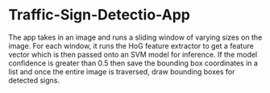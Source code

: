 # Traffic-Sign-Detectio-App

The app takes in an image and runs a sliding window of varying sizes on the image. For each window, it runs the HoG feature extractor to get a feature vector which is then passed onto an SVM model for inference. If the model confidence is greater than 0.5 then save the bounding box coordinates in a list and once the entire image is traversed, draw bounding boxes for detected signs.
